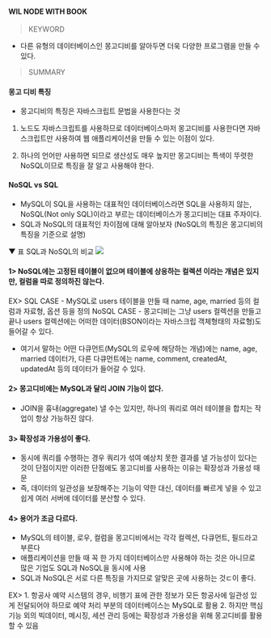 #### WIL NODE WITH BOOK

> KEYWORD

- 다른 유형의 데이터베이스인 몽고디비를 알아두면 더욱 다양한 프로그램을 만들 수 있다.

> SUMMARY

#### 몽고 디비 특징

- 몽고디비의 특징은 자바스크립트 문법을 사용한다는 것

1. 노드도 자바스크립트를 사용하므로 데이터베이스마저 몽고디비를 사용한다면 자바스크립트만 사용하여 웹 애플리케이션을 만들 수 있는 이점이 있다.

2. 하나의 언어만 사용하면 되므로 생산성도 매우 높지만 몽고디비는 특색이 뚜렷한 NoSQL이므로 특징을 잘 알고 사용해야 한다.

#### NoSQL vs SQL

- MySQL이 SQL을 사용하는 대표적인 데이터베이스라면 SQL을 사용하지 않는, NoSQL(Not only SQL)이라고 부르는 데이터베이스가 몽고디비는 대표 주자이다.
- SQL과 NoSQL의 대표적인 차이점에 대해 알아보자 (NoSQL의 특징은 몽고디비의 특징을 기준으로 설명)

▼ 표 SQL과 NoSQL의 비교
![](https://images.velog.io/images/minj9_6/post/b8f95da8-3325-4a57-a73a-b0322367b7f3/image.png)

#### 1> NoSQL에는 고정된 테이블이 없으며 테이블에 상응하는 **컬렉션** 이라는 개념은 있지만, 컬럼을 따로 정의하진 않는다.

EX> SQL CASE - MySQL로 users 테이블을 만들 때 name, age, married 등의 컬럼과 자료형, 옵션 등을 정의
NoSQL CASE - 몽고디비는 그냥 users 컬렉션을 만들고 끝나 users 컬렉션에는 어떠한 데이터(BSON이라는 자바스크립 객체형태의 자료형)도 들어갈 수 있다.

- 여기서 말하는 어떤 다큐먼트(MySQL의 로우에 해당하는 개념)에는 name, age, married 데이터가, 다른 다큐먼트에는 name, comment, createdAt, updatedAt 등의 데이터가 들어갈 수 있다.

#### 2> 몽고디비에는 MySQL과 달리 JOIN 기능이 없다.

- JOIN을 흉내(aggregate) 낼 수는 있지만, 하나의 쿼리로 여러 테이블을 합치는 작업이 항상 가능하진 않다.

#### 3> 확장성과 가용성이 좋다.

- 동시에 쿼리를 수행하는 경우 쿼리가 섞여 예상치 못한 결과를 낼 가능성이 있다는 것이 단점이지만 이러한 단점에도 몽고디비를 사용하는 이유는 확장성과 가용성 때문
- 즉, 데이터의 일관성을 보장해주는 기능이 약한 대신, 데이터를 빠르게 넣을 수 있고 쉽게 여러 서버에 데이터를 분산할 수 있다.

#### 4> 용어가 조금 다르다.

- MySQL의 테이블, 로우, 컬럼을 몽고디비에서는 각각 컬렉션, 다큐먼트, 필드라고 부른다
- 애플리케이션을 만들 때 꼭 한 가지 데이터베이스만 사용해야 하는 것은 아니므로 많은 기업도 SQL과 NoSQL을 동시에 사용
- SQL과 NoSQL은 서로 다른 특징을 가지므로 알맞은 곳에 사용하는 것ㄷ이 좋다.

EX> 1. 항공사 예약 시스템의 경우, 비행기 표에 관한 정보가 모든 항공사에 일관성 있게 전달되어야 하므로 예약 처리 부분의 데이터베이스는 MySQL로 활용 2. 하지만 핵심 기능 외의 빅데이터, 메시징, 세션 관리 등에는 확장성과 가용성을 위해 몽고디비를 활용할 수 있음

